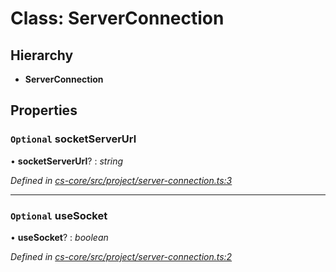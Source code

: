 # Class: ServerConnection

## Hierarchy

* **ServerConnection**

## Properties

### `Optional` socketServerUrl

• **socketServerUrl**? : *string*

*Defined in [cs-core/src/project/server-connection.ts:3](https://github.com/RichardHovenkamp/csnext/blob/6deb7f51/packages/cs-core/src/project/server-connection.ts#L3)*

___

### `Optional` useSocket

• **useSocket**? : *boolean*

*Defined in [cs-core/src/project/server-connection.ts:2](https://github.com/RichardHovenkamp/csnext/blob/6deb7f51/packages/cs-core/src/project/server-connection.ts#L2)*
